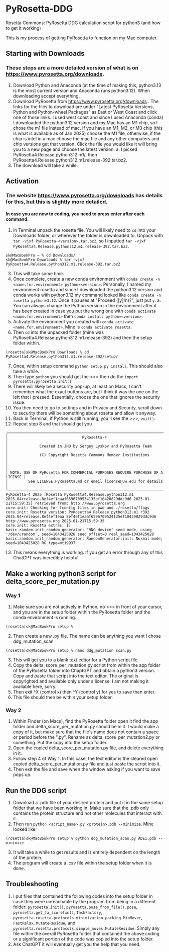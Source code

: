 # PyRosetta-DDG
Rosetta Commons: PyRosetta DDG calculation script for python3 (and how to get it working)


This is my process of getting PyRosetta to function on my Mac computer.
## Starting with Downloads
### These steps are a more detailed version of what is on https://www.pyrosetta.org/downloads.
1. Download Python and Anaconda (at the time of making this, python3.13 is the most current version and Anaconda runs python3.12). When downloading accept everything.
2. Download PyRosetta from https://www.pyrosetta.org/downloads . The links for the files to download are under "Latest PyRosetta Versions, Python and Python-wheel Packages" as East or West Coast and click one of those links. I used west coast and since I used Anaconda (conda) I downloaded the python3.12 version and my Mac has an M1 chip, so I chose the m1 file instead of mac. If you have an M1, M2, or M3 chip (this is what is available as of Jan 2025) choose the M1 file, otherwise, if the chip is intel in a mac choose the mac file and any other computers and chip versions get that version. Click the file you would like it will bring you to a new page and choose the latest version.
   a. I picked PyRosetta4.Release.python312.m1/, then PyRosetta4.Release.python312.m1.release-392.tar.bz2.
4. The download will take a while.

## Activation
### The website https://www.pyrosetta.org/downloads has details for this, but this is slightly more detailed.
#### In case you are new to coding, you need to press enter after each command.
1. In Terminal unpack the rosetta file. You will likely need to `cd` into your Downloads folder, or wherever the folder is downloaded to. Unpack with `tar -vjxf PyRosetta-<version>.tar.bz2`, so I inputted `tar -vjxf PyRosetta4.Release.python312.m1.release-392.tar.bz2`.
```
sk@MacBookPro ~ % cd Downloads/
sk@MacBookPro Downloads % tar -vjxf PyRosetta4.Release.python312.m1.release-392.tar.bz2
```
3. This will take some time.
4. Once complete, create a new conda environment with `conda create -n <name.for.environment> python=<version>`. Personally, I named my environment rosetta and since I downloaded the python3.12 version and conda works with python3.12 my command looked like  `conda create -n rosetta python=3.12`. Once it pauses at "Proceed ([y]/n)?", just put `y`.
   a. You can always change the Python version in the environment after it has been created in case you put the wrong one with `conda activate <name.for.environment>` then `conda install python=<version>`.
5. Activate the environment you created with `conda activate <name.for.environment>`. Mine is `conda activate rosetta`. 
6. Then `cd` into the unpacked folder (mine was PyRosetta4.Release.python312.m1.release-392) and then the setup folder within.
```
(rosetta)sk@MacBookPro Downloads % cd PyRosetta4.Release.python312.m1.release-392/setup/
```
7. Once, within setup command `python setup.py install`. This should also take a while.
8. Then type `python` you should get the >>> then do the `import pyrosetta;pyrosetta.init()`
9. There will likely be a security pop-up, at least on Macs, I can't remember what the exact buttons are, but I think it was the one on the left that I pressed. Essentially, choose the one that ignores the security issue.
10. You then need to go to settings and in Privacy and Security, scroll down to security there will be something about rosetta and allow it anyway.
11. Back in Terminal, if Python is still running, you'll see the >>>, `exit()`.
12. Repeat step 8 and that should get you
```
┌──────────────────────────────────────────────────────────────────────────────┐
│                                 PyRosetta-4                                  │
│              Created in JHU by Sergey Lyskov and PyRosetta Team              │
│              (C) Copyright Rosetta Commons Member Institutions               │
│                                                                              │
│ NOTE: USE OF PyRosetta FOR COMMERCIAL PURPOSES REQUIRE PURCHASE OF A LICENSE │
│         See LICENSE.PyRosetta.md or email license@uw.edu for details         │
└──────────────────────────────────────────────────────────────────────────────┘
PyRosetta-4 2025 [Rosetta PyRosetta4.Release.python312.m1 2025.04+release.8ef4ef1eaaf6596709534135ef10420829ddc9d6 2025-01-21T15:59:35] retrieved from: http://www.pyrosetta.org
core.init: Checking for fconfig files in pwd and ./rosetta/flags
core.init: Rosetta version: PyRosetta4.Release.python312.m1 r392 2025.04+release.8ef4ef1eaa 8ef4ef1eaaf6596709534135ef10420829ddc9d6 http://www.pyrosetta.org 2025-01-21T15:59:35
core.init: Rosetta extras: []
basic.random.init_random_generator: 'RNG device' seed mode, using '/dev/urandom', seed=1043425028 seed_offset=0 real_seed=1043425028
basic.random.init_random_generator: RandomGenerator:init: Normal mode, seed=1043425028 RG_type=mt19937
```
13. This means everything is working. If you get an error through any of this ChatGPT was incredibly helpful.

## Make a working python3 script for delta_score_per_mutation.py
### Way 1
1. Make sure you are not actively in Python, no >>> in front of your cursor, and you are in the setup folder within the PyRosetta folder and the conda environment is running.
```
(rosetta)sk@MacBookPro setup %
```
2. Then create a new .py file. The name can be anything you want I chose ddg_mutation_scan
```
(rosetta)sk@MacBookPro setup % nano ddg_mutation scan.py
```
3. This will get you to a blank text editor for a Python script file.
4. Copy the delta_score_per_mutation.py script from within the app folder of the PyRosetta folder into ChaptGPT and obtain a python3 version. Copy and paste that script into the text editor. The original is copyrighted and available only under a license. I am not making it available here, sorry. 
5. Then exit ^X (control x) then ^Y (control y) for yes to save then enter.
6. This file should then be within your setup folder.

### Way 2
1. Within Finder (on Macs), find the PyRosetta folder open it find the app folder and delta_score_per_mutation.py should be in it. I would make a copy of it, but make sure that the file's name does not contain a space or period before the ".py". Rename as delta_score_per_mutation2.py or something. Put the copy into the setup folder.
2. Open the copied delta_score_per_mutation.py file, and delete everything in it.
3. Follow step 4 of Way 1. In this case, the text editor is the cleared open copied delta_score_per_mutation.py file and just paste the script into it. 
4. Then exit the file and save when the window asking if you want to save pops up.


## Run the DDG script
1. Download a .pdb file of your desired protein and put it in the same setup folder that we have been working in. Make sure that the .pdb only contains the protein structure and not other molecules that interact with it.
2. Then run `python <script_name>.py <protein>.pdb --minimize`. Mine looked like:
```
(rosetta)sk@MacBookPro setup % python ddg_mutation_scan.py ADE1.pdb --minimize
```
3. It will take a while to get results and is entirely dependent on the length of the protein.
4. The program will create a .csv file within the setup folder when it is done.

## Troubleshooting
1. I put files that contained the following codes into the setup folder in case they were unreachable by the program from being in a different folder:
`pyrosetta.init()`, `pyrosetta.pose_from_file()`, `pose`, `pyrosetta.get_fa_scorefxn()`, `TaskFactory`, `pyrosetta.rosetta.protocols.minimization_packing.MinMover`, `FastRelax`, `MutateResidue`, and `pyrosetta.rosetta.protocols.simple_moves.MutateResidue`.
  Simply any file within the overall PyRosetta folder that contained the above coding or a significant portion of the code was copied into the setup folder.
2. Ask ChatGPT it will eventually get you the help that you need.






